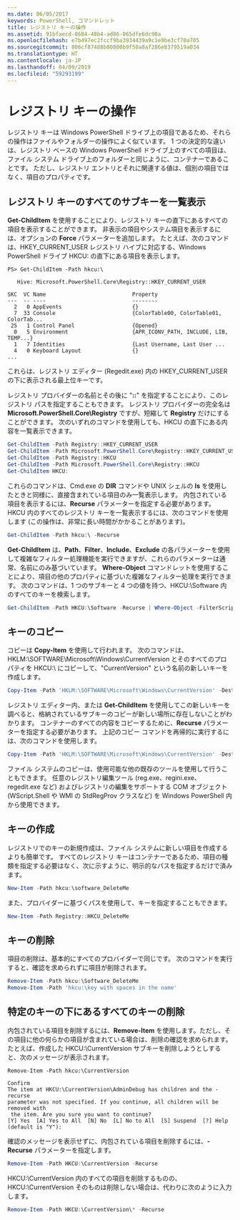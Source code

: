```yaml
---
ms.date: 06/05/2017
keywords: PowerShell, コマンドレット
title: レジストリ キーの操作
ms.assetid: 91bfaecd-8684-48b4-ad86-065dfe6dc90a
ms.openlocfilehash: e7b497ec2fccf9ba3934439a9c1e9be3cf70a705
ms.sourcegitcommit: 806cf87488b80800b9f50a8af286e8379519a034
ms.translationtype: HT
ms.contentlocale: ja-JP
ms.lasthandoff: 04/09/2019
ms.locfileid: "59293199"
---
```

# <a name="working-with-registry-keys"></a>レジストリ キーの操作

レジストリ キーは Windows PowerShell ドライブ上の項目であるため、それらの操作はファイルやフォルダーの操作によく似ています。 1 つの決定的な違いは、レジストリ ベースの Windows PowerShell ドライブ上のすべての項目は、ファイル システム ドライブ上のフォルダーと同じように、コンテナーであることです。 ただし、レジストリ エントリとそれに関連する値は、個別の項目ではなく、項目のプロパティです。

## <a name="listing-all-subkeys-of-a-registry-key"></a>レジストリ キーのすべてのサブキーを一覧表示

**Get-ChildItem** を使用することにより、レジストリ キーの直下にあるすべての項目を表示することができます。 非表示の項目やシステム項目を表示するには、オプションの **Force** パラメーターを追加します。 たとえば、次のコマンドは、HKEY_CURRENT_USER レジストリ ハイブに対応する、Windows PowerShell ドライブ HKCU: の直下にある項目を表示します。

```
PS> Get-ChildItem -Path hkcu:\

   Hive: Microsoft.PowerShell.Core\Registry::HKEY_CURRENT_USER

SKC  VC Name                           Property
---  -- ----                           --------
  2   0 AppEvents                      {}
  7  33 Console                        {ColorTable00, ColorTable01, ColorTab...
 25   1 Control Panel                  {Opened}
  0   5 Environment                    {APR_ICONV_PATH, INCLUDE, LIB, TEMP...}
  1   7 Identities                     {Last Username, Last User ...
  4   0 Keyboard Layout                {}
...
```

これらは、レジストリ エディター (Regedit.exe) 内の HKEY_CURRENT_USER の下に表示される最上位キーです。

レジストリ プロバイダーの名前とその後に "**::**" を指定することにより、このレジストリ パスを指定することもできます。 レジストリ プロバイダーの完全名は **Microsoft.PowerShell.Core\\Registry** ですが、短縮して **Registry** だけにすることができます。 次のいずれのコマンドを使用しても、HKCU の直下にある内容を一覧表示できます。

```powershell
Get-ChildItem -Path Registry::HKEY_CURRENT_USER
Get-ChildItem -Path Microsoft.PowerShell.Core\Registry::HKEY_CURRENT_USER
Get-ChildItem -Path Registry::HKCU
Get-ChildItem -Path Microsoft.PowerShell.Core\Registry::HKCU
Get-ChildItem HKCU:
```

これらのコマンドは、Cmd.exe の **DIR** コマンドや UNIX シェルの **ls** を使用したときと同様に、直接含まれている項目のみ一覧表示します。 内包されている項目を表示するには、**Recurse** パラメーターを指定する必要があります。 HKCU 内のすべてのレジストリ キーを一覧表示するには、次のコマンドを使用します (この操作は、非常に長い時間がかかることがあります)。

```powershell
Get-ChildItem -Path hkcu:\ -Recurse
```

**Get-ChildItem** は、**Path**、**Filter**、**Include**、**Exclude** の各パラメーターを使用して複雑なフィルター処理機能を実行できますが、これらのパラメーターは通常、名前にのみ基づいています。 **Where-Object** コマンドレットを使用することにより、項目の他のプロパティに基づいた複雑なフィルター処理を実行できます。 次のコマンドは、1 つのサブキーと 4 つの値を持つ、HKCU:\\Software 内のすべてのキーを検索します。

```powershell
Get-ChildItem -Path HKCU:\Software -Recurse | Where-Object -FilterScript {($_.SubKeyCount -le 1) -and ($_.ValueCount -eq 4) }
```

## <a name="copying-keys"></a>キーのコピー

コピーは **Copy-Item** を使用して行われます。 次のコマンドは、HKLM:\\SOFTWARE\\Microsoft\\Windows\\CurrentVersion とそのすべてのプロパティを HKCU:\\ にコピーして、"CurrentVersion" という名前の新しいキーを作成します。

```powershell
Copy-Item -Path 'HKLM:\SOFTWARE\Microsoft\Windows\CurrentVersion' -Destination hkcu:
```

レジストリ エディター内、または **Get-ChildItem** を使用してこの新しいキーを調べると、格納されているサブキーのコピーが新しい場所に存在しないことがわかります。 コンテナーのすべての内容をコピーするために、**Recurse** パラメーターを指定する必要があります。 上記のコピー コマンドを再帰的に実行するには、次のコマンドを使用します。

```powershell
Copy-Item -Path 'HKLM:\SOFTWARE\Microsoft\Windows\CurrentVersion' -Destination hkcu: -Recurse
```

ファイル システムのコピーは、使用可能な他の既存のツールを使用して行うこともできます。 任意のレジストリ編集ツール (reg.exe、regini.exe、regedit.exe など) およびレジストリの編集をサポートする COM オブジェクト (WScript.Shell や WMI の StdRegProv クラスなど) を Windows PowerShell 内から使用できます。

## <a name="creating-keys"></a>キーの作成

レジストリでのキーの新規作成は、ファイル システムに新しい項目を作成するよりも簡単です。 すべてのレジストリ キーはコンテナーであるため、項目の種類を指定する必要はなく、次に示すように、明示的なパスを指定するだけで済みます。

```powershell
New-Item -Path hkcu:\software_DeleteMe
```

また、プロバイダーに基づくパスを使用して、キーを指定することもできます。

```powershell
New-Item -Path Registry::HKCU_DeleteMe
```

## <a name="deleting-keys"></a>キーの削除

項目の削除は、基本的にすべてのプロバイダーで同じです。 次のコマンドを実行すると、確認を求められずに項目が削除されます。

```powershell
Remove-Item -Path hkcu:\Software_DeleteMe
Remove-Item -Path 'hkcu:\key with spaces in the name'
```

## <a name="removing-all-keys-under-a-specific-key"></a>特定のキーの下にあるすべてのキーの削除

内包されている項目を削除するには、**Remove-Item** を使用します。ただし、その項目に他の何らかの項目が含まれている場合は、削除の確認を求められます。 たとえば、作成した HKCU:\\CurrentVersion サブキーを削除しようとしすると、次のメッセージが表示されます。

```
Remove-Item -Path hkcu:\CurrentVersion

Confirm
The item at HKCU:\CurrentVersion\AdminDebug has children and the -recurse
parameter was not specified. If you continue, all children will be removed with
 the item. Are you sure you want to continue?
[Y] Yes  [A] Yes to All  [N] No  [L] No to All  [S] Suspend  [?] Help
(default is "Y"):
```

確認のメッセージを表示せずに、内包されている項目を削除するには、**-Recurse** パラメーターを指定します。

```powershell
Remove-Item -Path HKCU:\CurrentVersion -Recurse
```

HKCU:\\CurrentVersion 内のすべての項目を削除するものの、HKCU:\\CurrentVersion そのものは削除しない場合は、代わりに次のように入力します。

```powershell
Remove-Item -Path HKCU:\CurrentVersion\* -Recurse
```